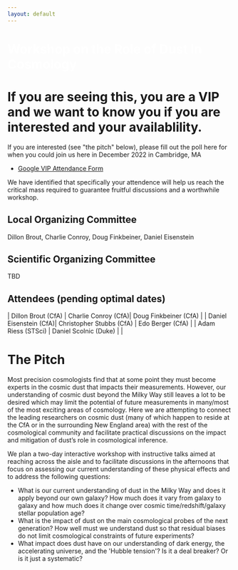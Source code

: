 ```yaml
---
layout: default
---
```


# <span style="color:white">Workshop on the Role of Dust In Cosmology</span>

# If you are seeing this, you are a VIP and we want to know you if you are interested and your availablility.

If you are interested (see "the pitch" below), please fill out the poll here for when you could join us here in December 2022 in Cambridge, MA
* [Google VIP Attendance Form](https://forms.gle/Dq8KKrWahMzwKmhMA)

We have identified that specifically your attendence will help us reach the critical mass required to guarantee fruitful discussions and a worthwhile workshop.

## Local Organizing Committee

Dillon Brout, Charlie Conroy, Doug Finkbeiner, Daniel Eisenstein

## Scientific Organizing Committee

TBD

## Attendees (pending optimal dates)

| Dillon Brout (CfA)  | Charlie Conroy (CfA)| Doug Finkbeiner (CfA) |
| Daniel Eisenstein (CfA)| Christopher Stubbs (CfA)  | Edo Berger (CfA) |
| Adam Riess (STSci) | Daniel Scolnic  (Duke)  |       |

# <a name="pitch"></a>The Pitch
Most precision cosmologists find that at some point they must become experts in the cosmic dust that impacts their measurements. However, our understanding of cosmic dust beyond the Milky Way still leaves a lot to be desired which may limit the potential of future measurements in many/most of the most exciting areas of cosmology. Here we are attempting to connect the leading researchers on cosmic dust (many of which happen to reside at the CfA or in the surrounding New England area) with the rest of the cosmological community and facilitate practical discussions on the impact and mitigation of dust’s role in cosmological inference.

We plan a two-day interactive workshop with instructive talks aimed at reaching across the aisle and to facilitate discussions in the afternoons that focus on assessing our current understanding of these physical effects and to address the following questions:
* What is our current understanding of dust in the Milky Way and does it apply beyond our own galaxy? How much does it vary from galaxy to galaxy and how much does it change over cosmic time/redshift/galaxy stellar population age?
* What is the impact of dust on the main cosmological probes of the next generation? How well must we understand dust so that residual biases do not limit cosmological constraints of future experiments?
* What impact does dust have on our understanding of dark energy, the accelerating universe, and the 'Hubble tension'? Is it a deal breaker? Or is it just a systematic?

